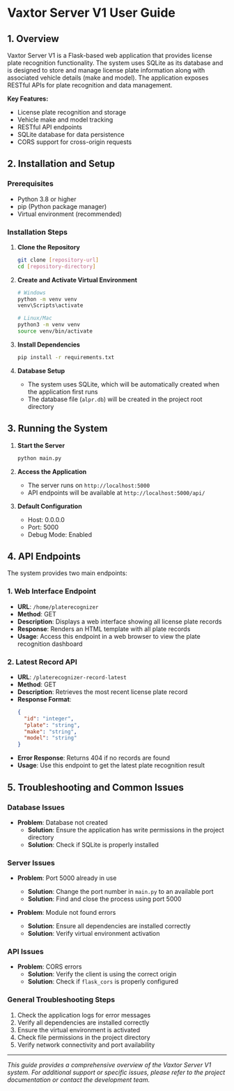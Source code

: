 # Vaxtor Server V1 User Guide

## 1. Overview

Vaxtor Server V1 is a Flask-based web application that provides license plate recognition functionality. The system uses SQLite as its database and is designed to store and manage license plate information along with associated vehicle details (make and model). The application exposes RESTful APIs for plate recognition and data management.

**Key Features:**
- License plate recognition and storage
- Vehicle make and model tracking
- RESTful API endpoints
- SQLite database for data persistence
- CORS support for cross-origin requests

## 2. Installation and Setup

### Prerequisites
- Python 3.8 or higher
- pip (Python package manager)
- Virtual environment (recommended)

### Installation Steps

1. **Clone the Repository**
   ```bash
   git clone [repository-url]
   cd [repository-directory]
   ```

2. **Create and Activate Virtual Environment**
   ```bash
   # Windows
   python -m venv venv
   venv\Scripts\activate

   # Linux/Mac
   python3 -m venv venv
   source venv/bin/activate
   ```

3. **Install Dependencies**
   ```bash
   pip install -r requirements.txt
   ```

4. **Database Setup**
   - The system uses SQLite, which will be automatically created when the application first runs
   - The database file (`alpr.db`) will be created in the project root directory

## 3. Running the System

1. **Start the Server**
   ```bash
   python main.py
   ```

2. **Access the Application**
   - The server runs on `http://localhost:5000`
   - API endpoints will be available at `http://localhost:5000/api/`

3. **Default Configuration**
   - Host: 0.0.0.0
   - Port: 5000
   - Debug Mode: Enabled

## 4. API Endpoints

The system provides two main endpoints:

### 1. Web Interface Endpoint
- **URL**: `/home/platerecognizer`
- **Method**: GET
- **Description**: Displays a web interface showing all license plate records
- **Response**: Renders an HTML template with all plate records
- **Usage**: Access this endpoint in a web browser to view the plate recognition dashboard

### 2. Latest Record API
- **URL**: `/platerecognizer-record-latest`
- **Method**: GET
- **Description**: Retrieves the most recent license plate record
- **Response Format**:
  ```json
  {
    "id": "integer",
    "plate": "string",
    "make": "string",
    "model": "string"
  }
  ```
- **Error Response**: Returns 404 if no records are found
- **Usage**: Use this endpoint to get the latest plate recognition result

## 5. Troubleshooting and Common Issues

### Database Issues
- **Problem**: Database not created
  - **Solution**: Ensure the application has write permissions in the project directory
  - **Solution**: Check if SQLite is properly installed

### Server Issues
- **Problem**: Port 5000 already in use
  - **Solution**: Change the port number in `main.py` to an available port
  - **Solution**: Find and close the process using port 5000

- **Problem**: Module not found errors
  - **Solution**: Ensure all dependencies are installed correctly
  - **Solution**: Verify virtual environment activation

### API Issues
- **Problem**: CORS errors
  - **Solution**: Verify the client is using the correct origin
  - **Solution**: Check if `flask_cors` is properly configured

### General Troubleshooting Steps
1. Check the application logs for error messages
2. Verify all dependencies are installed correctly
3. Ensure the virtual environment is activated
4. Check file permissions in the project directory
5. Verify network connectivity and port availability

---

*This guide provides a comprehensive overview of the Vaxtor Server V1 system. For additional support or specific issues, please refer to the project documentation or contact the development team.*